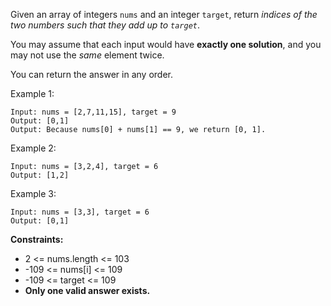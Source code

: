 Given an array of integers `nums` and an integer `target`, return _indices of the two numbers such that they add up to
`target`_.

You may assume that each input would have **exactly one solution**, and you may not use the _same_ element twice.

You can return the answer in any order.

Example 1:
```
Input: nums = [2,7,11,15], target = 9
Output: [0,1]
Output: Because nums[0] + nums[1] == 9, we return [0, 1].
```

Example 2:
```
Input: nums = [3,2,4], target = 6
Output: [1,2]
```

Example 3:
```
Input: nums = [3,3], target = 6
Output: [0,1]
```

**Constraints:**
- 2 <= nums.length <= 103
- -109 <= nums[i] <= 109
- -109 <= target <= 109
- **Only one valid answer exists.**
